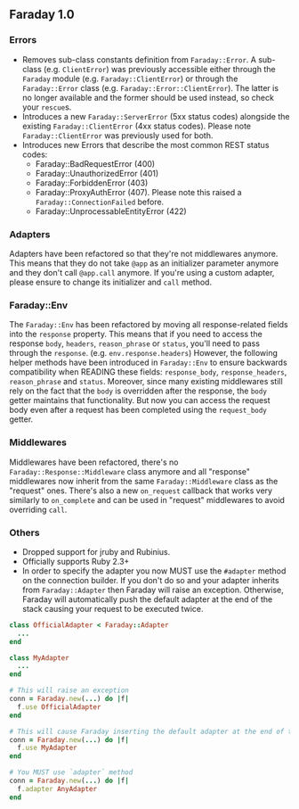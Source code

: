 ## Faraday 1.0

### Errors
* Removes sub-class constants definition from `Faraday::Error`. A sub-class (e.g. `ClientError`) was previously accessible
either through the `Faraday` module (e.g. `Faraday::ClientError`) or through the `Faraday::Error` class (e.g. `Faraday::Error::ClientError`).
The latter is no longer available and the former should be used instead, so check your `rescue`s.
* Introduces a new `Faraday::ServerError` (5xx status codes) alongside the existing `Faraday::ClientError` (4xx status codes).
Please note `Faraday::ClientError` was previously used for both.
* Introduces new Errors that describe the most common REST status codes:
  * Faraday::BadRequestError (400)
  * Faraday::UnauthorizedError (401)
  * Faraday::ForbiddenError (403)
  * Faraday::ProxyAuthError (407). Please note this raised a `Faraday::ConnectionFailed` before.
  * Faraday::UnprocessableEntityError (422)
  
### Adapters
Adapters have been refactored so that they're not middlewares anymore.
This means that they do not take `@app` as an initializer parameter anymore and they don't call `@app.call` anymore.
If you're using a custom adapter, please ensure to change its initializer and `call` method.

### Faraday::Env
The `Faraday::Env` has been refactored by moving all response-related fields into the `response` property.
This means that if you need to access the response `body`, `headers`, `reason_phrase` or `status`, you'll need to pass through the `response`. (e.g. `env.response.headers`)
However, the following helper methods have been introduced in `Faraday::Env` to ensure backwards compatibility when READING these fields: `response_body`, `response_headers`, `reason_phrase` and `status`.
Moreover, since many existing middlewares still rely on the fact that the `body` is overridden after the response, the `body` getter maintains that functionality.
But now you can access the request body even after a request has been completed using the `request_body` getter.

### Middlewares
Middlewares have been refactored, there's no `Faraday::Response::Middleware` class anymore and all "response" middlewares now inherit from the same `Faraday::Middleware` class as the "request" ones.
There's also a new `on_request` callback that works very similarly to `on_complete` and can be used in "request" middlewares to avoid overriding `call`.


### Others
* Dropped support for jruby and Rubinius.
* Officially supports Ruby 2.3+
* In order to specify the adapter you now MUST use the `#adapter` method on the connection builder. If you don't do so and your adapter inherits from `Faraday::Adapter` then Faraday will raise an exception. Otherwise, Faraday will automatically push the default adapter at the end of the stack causing your request to be executed twice.
```ruby
class OfficialAdapter < Faraday::Adapter
  ...
end

class MyAdapter
  ...
end

# This will raise an exception
conn = Faraday.new(...) do |f|
  f.use OfficialAdapter
end

# This will cause Faraday inserting the default adapter at the end of the stack
conn = Faraday.new(...) do |f|
  f.use MyAdapter
end

# You MUST use `adapter` method
conn = Faraday.new(...) do |f|
  f.adapter AnyAdapter
end
```

